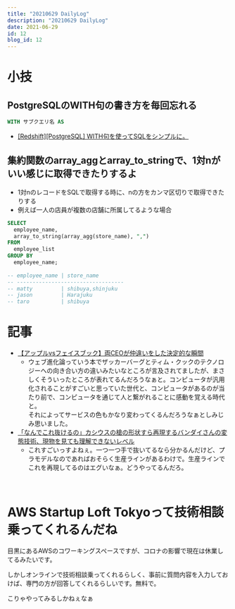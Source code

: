 ```yaml
---
title: "20210629 DailyLog"
description: "20210629 DailyLog"
date: 2021-06-29
id: 12
blog_id: 12
---
```


# 小技
## PostgreSQLのWITH句の書き方を毎回忘れる
```SQL
WITH サブクエリ名 AS
```
- [[Redshift][PostgreSQL] WITH句を使ってSQLをシンプルに。](https://dev.classmethod.jp/articles/redshift-postgresql-with/)
​
## 集約関数のarray_aggとarray_to_stringで、1対nがいい感じに取得できたりするよ
- 1対nのレコードをSQLで取得する時に、nの方をカンマ区切りで取得できたりする
- 例えば一人の店員が複数の店舗に所属してるような場合
```sql
SELECT
  employee_name,
  array_to_string(array_agg(store_name), ",")
FROM
  employee_list
GROUP BY
  employee_name;
​
-- employee_name | store_name
-- ----------------------------------
-- matty         | shibuya,shinjuku
-- jason         | Harajuku
-- taro          | shibuya
```

# 記事
- [【アップルvsフェイスブック】両CEOが仲違いをした決定的な瞬間](https://courrier.jp/news/archives/250586/)
  - ウェブ進化論っていう本でザッカーバーグとティム・クックのテクノロジーへの向き合い方の違いみたいなところが言及されてましたが、まさしくそういったところが表れてるんだろうなぁと。コンピュータが汎用化されることがすごいと思っていた世代と、コンピュータがあるのが当たり前で、コンピュータを通じて人と繋がれることに感動を覚える時代と。  
  それによってサービスの色もかなり変わってくるんだろうなぁとしみじみ思いました。
- [「なんでこれ抜けるの」カシウスの槍の形状すら再現するバンダイさんの変態技術、現物を見ても理解できないレベル](https://togetter.com/li/1737230?fbclid=IwAR3LByiirSpujr6OsnDeLhuNFrr0lZeCeJEFw-x7V5WQY9a1c08VfAgVMWc)
  - これすごいっすよねぇ。一つ一つ手で抜いてるなら分かるんだけど、プラモデルなのであればおそらく生産ラインがあるわけで。生産ラインでこれを再現してるのはエグいなぁ。どうやってるんだろ。

​
# AWS Startup Loft Tokyoって技術相談乗ってくれるんだね
目黒にあるAWSのコワーキングスペースですが、コロナの影響で現在は休業してるみたいです。

しかしオンラインで技術相談乗ってくれるらしく、事前に質問内容を入力しておけば、専門の方が回答してくれるらしいです。無料で。

こりゃやってみるしかねぇなぁ